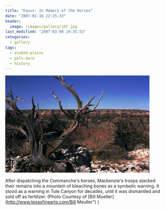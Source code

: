 ```yaml
---
title: "Equus: In Memory of the Horses"
date: "2007-01-16 22:25:33"
header:
  image: /images/gallery/107.jpg
last_modified: "2007-03-08 19:35:53"
categories:
  - gallery
tags:
  - staked-plains
  - palo-duro
  - history    
---
```

![107](/images/gallery/107.jpg)

After dispatching the Commanche's horses, Mackenzie's troops stacked their remains into a _mountain_ of bleaching bones as a symbolic warning. It stood as a warning in Tule Canyon for decades, until it was dismantled and sold off as fertilizer. (Photo Courtesy of [Bill Mueller](http://www.texasfinearts.com/Bill Meuller") )
